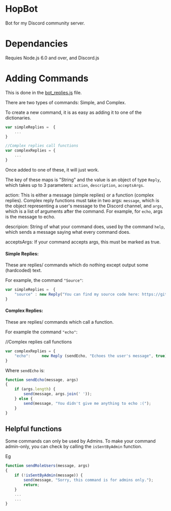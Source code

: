 # HopBot

Bot for my Discord community server.

# Dependancies
Requies Node.js 6.0 and over, and Discord.js

# Adding Commands

This is done in the [bot_replies.js](https://github.com/HopsonCommunity/HopsonBot/blob/master/scripts/bot_replies.js) file.

There are two types of commands: Simple, and Complex.

To create a new command, it is as easy as adding it to one of the dictionaries.

```js
var simpleReplies =  {
    ...
}

//Complex replies call functions
var complexReplies = {
    ...
}
```

Once added to one of these, it will just work.

The key of these maps is "String" and the value is an object of type `Reply`, which takes up to 3 parameters: `action`, `description`, `acceptsArgs`.

action: This is either a message (simple replies) or a function (complex replies). Complex reply functions must take in two args: `message`, which is the object representing a user's message to the Discord channel, and `args`, which is a list of arguments after the command. For example, for `echo`, args is the message to echo.

descripion: String of what your command does, used by the command `help`, which sends a message saying what every command does.

acceptsArgs: If your command accepts args, this must be marked as true.

#### Simple Replies:
These are replies/ commands which do nothing except output some (hardcoded) text.

For example, the command `"Source"`:

```js
var simpleReplies =  {
    "source" : new Reply("You can find my source code here: https://github.com/HopsonCommunity/HopsonBot !", "Gives GitHub link of the bot's source code"),
}
```


#### Complex Replies:
These are replies/ commands which call a function.

For example the command `"echo"`:

//Complex replies call functions

```js
var complexReplies = {
    "echo":     new Reply (sendEcho, "Echoes the user's message", true),
}
```

Where `sendEcho` is:

```js
function sendEcho(message, args)
{
    if (args.length) {
        send(message, args.join(' '));
    } else {
        send(message, "You didn't give me anything to echo :(");
    }
}
```


## Helpful functions

Some commands can only be used by Admins. To make your command admin-only, you can check by calling the `isSentByAdmin` function.

Eg
```js
function sendRoleUsers(message, args) 
{
    if (!isSentByAdmin(message)) {
        send(message, "Sorry, this command is for admins only.");
        return;
    }
    ...
    ...
}
```